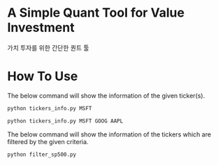 # A Simple Quant Tool for Value Investment
가치 투자를 위한 간단한 퀀트 툴

# How To Use

The below command will show the information of the given ticker(s).

```bash
python tickers_info.py MSFT
```

```bash
python tickers_info.py MSFT GOOG AAPL
```

The below command will show the information of the tickers which are filtered by the given criteria.

```bash
python filter_sp500.py
```